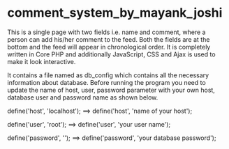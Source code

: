 # comment_system_by_mayank_joshi

This is a single page with two fields i.e. name and comment, where a person can add his/her comment to the feed. Both the fields are at the bottom and the feed will appear in chronological order. It is completely written in Core PHP and additionally JavaScript, CSS and Ajax is used to make it look interactive.

It contains a file named as db_config which contains all the necessary information about database. Before running the program you need to update the name of host, user, password parameter with your own host, database user and password name as shown below.

define('host', 'localhost');  ==> define('host', 'name of your host');

define('user', 'root');       ==> define('user', 'your user name');

define('password', '');       ==> define('password', 'your database password');
